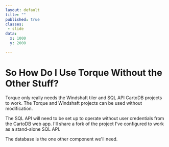 ```yaml
---
layout: default
title: ""
published: true
classes:
 - slide
data:
  x: 1000
  y: 2000

---
```


# So How Do I Use Torque Without the Other Stuff? #

Torque only really needs the Windshaft tiler and SQL API CartoDB projects to work.
The Torque and Windshaft projects can be used without modification.

The SQL API will need to be set up to operate without user credentials from the CartoDB web app.
I'll share a fork of the project I've configured to work as a stand-alone SQL API.

The database is the one other component we'll need.
